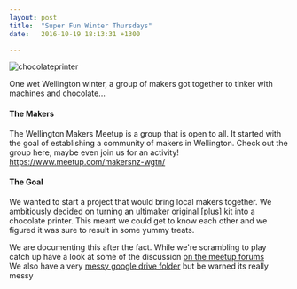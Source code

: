 ```yaml
---
layout: post
title:  "Super Fun Winter Thursdays"
date:   2016-10-19 18:13:31 +1300

---
```

![chocolateprinter]({{site.url}}{{site.imageurl}}chocolateprinter.jpg)

One wet Wellington winter, a group of makers got together to tinker with machines and chocolate...

#### The Makers
The Wellington Makers Meetup is a group that is open to all. It started with the goal of establishing a community of makers in Wellington. Check out the group here, maybe even join us for an activity! https://www.meetup.com/makersnz-wgtn/

#### The Goal
We wanted to start a project that would bring local makers together. We ambitiously decided on turning an ultimaker original [plus] kit into a chocolate printer. This meant we could get to know each other and we figured it was sure to result in some yummy treats.

We are documenting this after the fact. While we're scrambling to play catch up have a look at some of the discussion [on the meetup forums](https://www.meetup.com/makersnz-wgtn/messages/boards/thread/49856617)  
We also have a very [messy google drive folder](https://drive.google.com/drive/folders/0Bwhcg9j8_xowNTNCcG5oVEFyVFU?usp=sharing) but be warned its really messy
